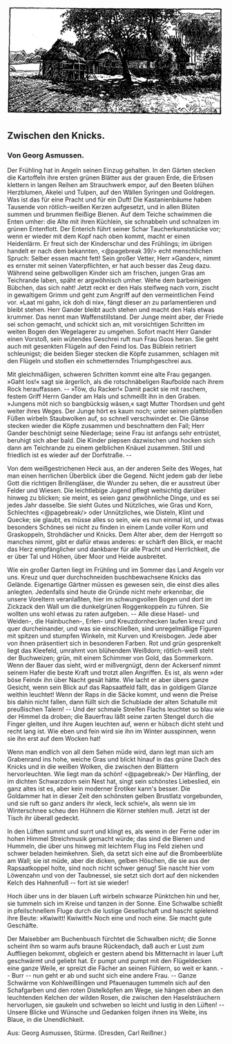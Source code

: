 <div class="img"><img alt="Bauernhof umgeben von Bäumen und Feldern" src="0046.gif"/></div>

<h2>Zwischen den Knicks.</h2>

<h3>Von Georg Asmussen.</h3>

Der Frühling hat in Angeln seinen Einzug gehalten. In den
Gärten stecken die Kartoffeln ihre ersten grünen Blätter aus der
grauen Erde, die Erbsen klettern in langen Reihen am Strauchwerk
empor, auf den Beeten blühen Herzblumen, Akelei und Tulpen,
auf den Wällen Syringen und Goldregen. Was ist das für eine
Pracht und für ein Duft! Die Kastanienbäume haben Tausende
von rötlich-weißen Kerzen aufgesetzt, und in allen Blüten summen
und brummen fleißige Bienen. Auf dem Teiche schwimmen die
Enten umher: die Alte mit ihren Küchlein, sie schnabbeln und
schnalzen im grünen Entenflott. Der Enterich führt seiner Schar
Taucherkunststücke vor; wenn er wieder mit dem Kopf nach oben
kommt, macht er einen Heidenlärm. Er freut sich der Kinderschar
und des Frühlings; im übrigen handelt er nach dem bekannten, 
<@pagebreak 39/>
echt menschlichen Spruch: Selber essen macht fett! Sein großer
Vetter, Herr »Gander«, nimmt es ernster mit seinen Vaterpflichten,
er hat auch besser das Zeug dazu. Während seine gelbwolligen
Kinder sich am frischen, jungen Gras am Teichrande laben, späht
er argwöhnisch umher. Wehe dem barbeinigen Bübchen, das sich
naht! Jetzt reckt er den Hals steifweg nach vorn, zischt in gewaltigem
Grimm und geht zum Angriff auf den vermeintlichen
Feind vor. »Laat mi gahn, ick doh di nix«, fängt dieser an zu
parlamentieren und bleibt stehen. Herr Gander bleibt auch stehen
und macht den Hals etwas krummer. Das nennt man Waffenstillstand.
Der Junge meint aber, der Friede sei schon gemacht,
und schickt sich an, mit vorsichtigen Schritten im weiten Bogen
den Wegelagerer zu umgehen. Sofort macht Herr Gander einen
Vorstoß, sein wütendes Geschrei ruft nun Frau Goos heran. Sie
geht auch mit gesenkten Flügeln auf den Feind los. Das Büblein
retiriert schleunigst; die beiden Sieger stecken die Köpfe zusammen,
schlagen mit den Flügeln und stoßen ein schmetterndes Triumphgeschrei
aus.

Mit gleichmäßigen, schweren Schritten kommt eine alte Frau
gegangen. »Gaht los!« sagt sie ärgerlich, als die rotschnäbeligen
Raufbolde nach ihrem Rock herauffassen. -- »Töw, du Racker!«
Damit packt sie mit raschem, festem Griff Herrn Gander am Hals
und schmeißt ihn in den Graben. »Jungens möt nich so bangbücksig
wäsen,« sagt Mutter Thordsen und geht weiter ihres Weges.
Der Junge hört es kaum noch; unter seinen plattbloßen Füßen
wirbeln Staubwolken auf, so schnell verschwindet er. Die Gänse
stecken wieder die Köpfe zusammen und beschnattern den Fall;
Herr Gander beschönigt seine Niederlage; seine Frau ist anfangs
sehr entrüstet, beruhigt sich aber bald. Die Kinder piepsen dazwischen
und hocken sich dann am Teichrande zu einem gelblichen
Knäuel zusammen. Still und friedlich ist es wieder auf der Dorfstraße. --

Von dem weißgestrichenen Heck aus, an der anderen Seite des
Weges, hat man einen herrlichen Überblick über die Gegend. Nicht
jedem gab der liebe Gott die richtigen Brillengläser, die Wunder
zu sehen, die er ausstreut über Felder und Wiesen. Die leichtlebige
Jugend pflegt weitsichtig darüber hinweg zu blicken; sie meint,
es seien ganz gewöhnliche Dinge, und es sei jedes Jahr dasselbe.
Sie sieht Gutes und Nützliches, wie Gras und Korn, Schlechtes 
<@pagebreak/>
oder Unnützliches, wie Disteln, Klint und Quecke; sie glaubt, es müsse
alles so sein, wie es nun einmal ist, und etwas besonders Schönes
sei nicht zu finden in einem Lande voller Korn und Graskoppeln,
Strohdächer und Knicks. Dem Alter aber, dem der Herrgott so
manches nimmt, gibt er dafür etwas anderes: er schärft den Blick,
er macht das Herz empfänglicher und dankbarer für alle Pracht
und Herrlichkeit, die er über Tal und Höhen, über Moor und Heide
ausbreitet.

Wie ein großer Garten liegt im Frühling und im Sommer
das Land Angeln vor uns. Kreuz und quer durchschneiden buschbewachsene
Knicks das Gelände. Eigenartige Gärtner müssen es
gewesen sein, die einst dies alles anlegten. Jedenfalls sind heute
die Gründe nicht mehr erkennbar, die unsere Voreltern veranlaßten,
hier im schwungvollen Bogen und dort im Zickzack den Wall um
die dunkelgrünen Roggenkoppeln zu führen. Sie wollten uns wohl
etwas zu raten aufgeben. -- Alle diese Hasel- und Weiden-, die
Hainbuchen-, Erlen- und Kreuzdornhecken laufen kreuz und quer
durcheinander, und was sie einschließen, sind unregelmäßige Figuren
mit spitzen und stumpfen Winkeln, mit Kurven und Kreisbogen.
Jede aber von ihnen präsentiert sich in besonderen Farben.
Rot und grün gesprenkelt liegt das Kleefeld, umrahmt von blühendem
Weißdorn; rötlich-weiß steht der Buchweizen; grün, mit einem
Schimmer von Gold, das Sommerkorn. Wenn der Bauer das sieht,
wird er mißvergnügt, denn der Ackersenf nimmt seinem Hafer die
beste Kraft und trotzt allen Angriffen. Es ist, als wenn »der böse
Feind« ihn über Nacht gesät hätte. Wie lacht er aber übers ganze
Gesicht, wenn sein Blick auf das Rapsaatfeld fällt, das in goldigem
Glanze weithin leuchtet! Wenn der Raps in die Säcke kommt, und
wenn die Preise bis dahin nicht fallen, dann füllt sich die Schublade
der alten Schatulle mit preußischen Talern! -- Und der schmale
Streifen Flachs leuchtet so blau wie der Himmel da droben; die
Bauerfrau läßt seine zarten Stengel durch die Finger gleiten, und
ihre Augen leuchten auf, wenn er hübsch dicht steht und recht lang
ist. Wie eben und fein wird sie ihn im Winter ausspinnen, wenn
sie ihn erst auf dem Wocken hat!

Wenn man endlich von all dem Sehen müde wird, dann legt
man sich am Grabenrand ins hohe, weiche Gras und blickt hinauf
in das grüne Dach des Knicks und in die weißen Wolken, die
zwischen den Blättern hervorleuchten. Wie liegt man da schön! 
<@pagebreak/>
Der Hänfling, der im dichten Schwarzdorn sein Nest hat, singt
sein schönstes Liebeslied, ein ganz altes ist es, aber kein moderner
Erotiker kann's besser. Die Goldammer hat in dieser Zeit den
schönsten gelben Brustlatz vorgebunden, und sie ruft so ganz anders
ihr »leck, leck schie!«, als wenn sie im Winterschnee scheu den Hühnern
die Körner stehlen muß. Jetzt ist der Tisch ihr überall gedeckt.

In den Lüften summt und surrt und klingt es, als wenn in der
Ferne oder im hohen Himmel Streichmusik gemacht würde; das
sind die Bienen und Hummeln, die über uns hinweg mit leichtem
Flug ins Feld ziehen und schwer beladen heimkehren. Sieh, da
setzt sich eine auf die Brombeerblüte am Wall; sie ist müde, aber
die dicken, gelben Höschen, die sie aus der Rapsaatkoppel holte,
sind noch nicht schwer genug! Sie nascht hier vom Löwenzahn
und von der Taubnessel, sie setzt sich dort auf den nickenden Kelch
des Hahnenfuß -- fort ist sie wieder!

Hoch über uns in der blauen Luft wirbeln schwarze Pünktchen
hin und her, sie tummeln sich im Kreise und tanzen in der Sonne.
Eine Schwalbe schießt in pfeilschnellem Fluge durch die lustige Gesellschaft
und hascht spielend ihre Beute: »Kwiwitt! Kwiwitt!« Noch
eine und noch eine. Sie macht gute Geschäfte.

Der Maisebber am Buchenbusch fürchtet die Schwalben nicht;
die Sonne scheint ihm so warm aufs braune Rückendach, daß auch
er Lust zum Auffliegen bekommt, obgleich er gestern abend bis
Mitternacht in lauer Luft geschwärmt und geliebt hat. Er pumpt
und pumpt mit den Flügeldecken eine ganze Weile, er spreizt die
Fächer an seinen Fühlern, so weit er kann. -- Burr -- nun geht
er ab und sucht sich eine andere Frau. -- Ganze Schwärme von
Kohlweißlingen und Pfauenaugen tummeln sich auf den Schafgarben
und den roten Distelköpfen am Wege, sie hängen oben an
den leuchtenden Kelchen der wilden Rosen, die zwischen den Haselsträuchern
hervorlugen, sie gaukeln und schweben so leicht und lustig
in den Lüften! -- Unsere Blicke und Wünsche und Gedanken folgen
ihnen ins Weite, ins Blaue, in die Unendlichkeit.

<div class="source">Aus: Georg Asmussen, Stürme. (Dresden, Carl Reißner.)</div>

